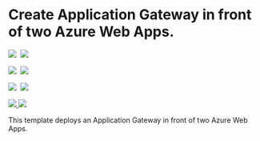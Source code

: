 # Create Application Gateway in front of two Azure Web Apps.

<IMG SRC="https://azbotstorage.blob.core.windows.net/badges/201-application-gateway-webapps/PublicLastTestDate.svg" />&nbsp;
<IMG SRC="https://azbotstorage.blob.core.windows.net/badges/201-application-gateway-webapps/PublicDeployment.svg" />&nbsp;

<IMG SRC="https://azbotstorage.blob.core.windows.net/badges/201-application-gateway-webapps/FairfaxLastTestDate.svg" />&nbsp;
<IMG SRC="https://azbotstorage.blob.core.windows.net/badges/201-application-gateway-webapps/FairfaxDeployment.svg" />&nbsp;

<IMG SRC="https://azbotstorage.blob.core.windows.net/badges/201-application-gateway-webapps/BestPracticeResult.svg" />&nbsp;
<IMG SRC="https://azbotstorage.blob.core.windows.net/badges/201-application-gateway-webapps/CredScanResult.svg" />&nbsp;

<a href="https://portal.azure.com/#create/Microsoft.Template/uri/https%3A%2F%2Fraw.githubusercontent.com%2FAzure%2Fazure-quickstart-templates%2Fmaster%2F201-application-gateway-webapps%2Fazuredeploy.json" target="_blank">
    <img src="http://azuredeploy.net/deploybutton.png"/>
</a>
<a href="http://armviz.io/#/?load=https%3A%2F%2Fraw.githubusercontent.com%2FAzure%2Fazure-quickstart-templates%2Fmaster%2F201-application-gateway-webapps%2Fazuredeploy.json" target="_blank">
    <img src="http://armviz.io/visualizebutton.png"/>
</a>

This template deploys an Application Gateway in front of two Azure Web Apps.
